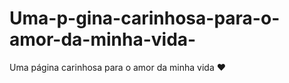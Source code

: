 # Uma-p-gina-carinhosa-para-o-amor-da-minha-vida-
Uma página carinhosa para o amor da minha vida ❤️
